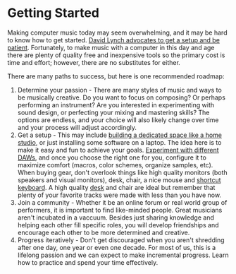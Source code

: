 # Getting Started

Making computer music today may seem overwhelming, and it may be hard to know how to get started. [David Lynch advocates to get a setup and be patient](https://www.youtube.com/watch?v=uHhf76z6BkM). Fortunately, to make music with a computer in this day and age there are plenty of quality free and inexpensive tools so the primary cost is time and effort; however, there are no substitutes for either.

There are many paths to success, but here is one recommended roadmap:

1. Determine your passion - There are many styles of music and ways to be musically creative. Do you want to focus on composing? Or perhaps performing an instrument? Are you interested in experimenting with sound design, or perfecting your mixing and mastering skills? The options are endless, and your choice will also likely change over time and your process will adjust accordingly.
2. Get a setup - This may include [building a dedicated space like a home studio](/studiotips.md), or just installing some software on a laptop. The idea here is to make it easy and fun to achieve your goals. [Experiment with different DAWs](/daws.md), and once you choose the right one for you, configure it to maximize comfort (macros, color schemes, organize samples, etc). When buying gear, don't overlook things like high quality monitors (both speakers and visual monitors), desk, chair, a nice mouse and [shortcut keyboard](https://www.amazon.com/gp/product/B01KTZDP3Y). A high quality [desk](https://zaorstudiofurniture.com/product/miza-x2/) and chair are ideal but remember that plenty of your favorite tracks were made with less than you have now.
3. Join a community - Whether it be an online forum or real world group of performers, it is important to find like-minded people. Great musicians aren't incubated in a vaccuum. Besides just sharing knowledge and helping each other fill specific roles, you will develop friendships and encourage each other to be more determined and creative. 
4. Progress iteratively - Don't get discouraged when you aren't shredding after one day, one year or even one decade. For most of us, this is a lifelong passion and we can expect to make incremental progress. Learn how to practice and spend your time effectively.


